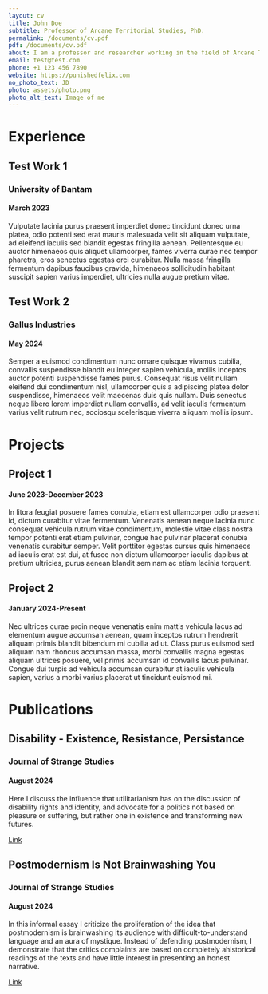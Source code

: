 ```yaml
---
layout: cv
title: John Doe
subtitle: Professor of Arcane Territorial Studies, PhD.
permalink: /documents/cv.pdf
pdf: /documents/cv.pdf
about: I am a professor and researcher working in the field of Arcane Territorial Studies, specializing in Symbolic and Ornithology studies, employed by the University of Bantam, located in South Gallunesia.
email: test@test.com
phone: +1 123 456 7890
website: https://punishedfelix.com
no_photo_text: JD
photo: assets/photo.png
photo_alt_text: Image of me
---
```


# Experience

## Test Work 1

### University of Bantam

#### March 2023

Vulputate lacinia purus praesent imperdiet donec tincidunt donec urna platea, odio potenti sed erat mauris malesuada velit sit aliquam vulputate, ad eleifend iaculis sed blandit egestas fringilla aenean. Pellentesque eu auctor himenaeos quis aliquet ullamcorper, fames viverra curae nec tempor pharetra, eros senectus egestas orci curabitur. Nulla massa fringilla fermentum dapibus faucibus gravida, himenaeos sollicitudin habitant suscipit sapien varius imperdiet, ultricies nulla augue pretium vitae.

## Test Work 2

### Gallus Industries

#### May 2024

Semper a euismod condimentum nunc ornare quisque vivamus cubilia, convallis suspendisse blandit eu integer sapien vehicula, mollis inceptos auctor potenti suspendisse fames purus. Consequat risus velit nullam eleifend dui condimentum nisl, ullamcorper quis a adipiscing platea dolor suspendisse, himenaeos velit maecenas duis quis nullam. Duis senectus neque libero lorem imperdiet nullam convallis, ad velit iaculis fermentum varius velit rutrum nec, sociosqu scelerisque viverra aliquam mollis ipsum.

# Projects

## Project 1

#### June 2023-December 2023

In litora feugiat posuere fames conubia, etiam est ullamcorper odio praesent id, dictum curabitur vitae fermentum. Venenatis aenean neque lacinia nunc consequat vehicula rutrum vitae condimentum, molestie vitae class nostra tempor potenti erat etiam pulvinar, congue hac pulvinar placerat conubia venenatis curabitur semper. Velit porttitor egestas cursus quis himenaeos ad iaculis erat est dui, at fusce non dictum ullamcorper iaculis dapibus at pretium ultricies, purus aenean blandit sem nam ac etiam lacinia torquent.

## Project 2

#### January 2024-Present

Nec ultrices curae proin neque venenatis enim mattis vehicula lacus ad elementum augue accumsan aenean, quam inceptos rutrum hendrerit aliquam primis blandit bibendum mi cubilia ad ut. Class purus euismod sed aliquam nam rhoncus accumsan massa, morbi convallis magna egestas aliquam ultrices posuere, vel primis accumsan id convallis lacus pulvinar. Congue dui turpis ad vehicula accumsan curabitur at iaculis vehicula sapien, varius a morbi varius placerat ut tincidunt euismod mi.

# Publications

## Disability - Existence, Resistance, Persistance

### Journal of Strange Studies

#### August 2024

Here I discuss the influence that utilitarianism has on the discussion of disability rights and identity, and advocate for a politics not based on pleasure or suffering, but rather one in existence and transforming new futures.

[Link](https://punishedfelix.com/2024/08/28/disability-existence-resistance.html)

## Postmodernism Is Not Brainwashing You

### Journal of Strange Studies

#### August 2024

In this informal essay I criticize the proliferation of the idea that postmodernism is brainwashing its audience with difficult-to-understand language and an aura of mystique. Instead of defending postmodernism, I demonstrate that the critics complaints are based on completely ahistorical readings of the texts and have little interest in presenting an honest narrative.

[Link](https://punishedfelix.com/2024/08/09/PostmodernismAgain.html)
